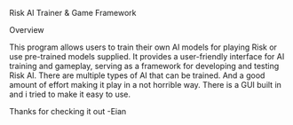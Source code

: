 Risk AI Trainer & Game Framework

Overview

This program allows users to train their own AI models for playing Risk or use pre-trained models supplied. It provides a user-friendly interface for AI training and gameplay, serving as a framework for developing and testing Risk AI. There are multiple types of AI that can be trained. And a good amount of effort making it play in a not horrible way. There is a GUI built in and i tried to make it easy to use.

Thanks for checking it out
-Eian
